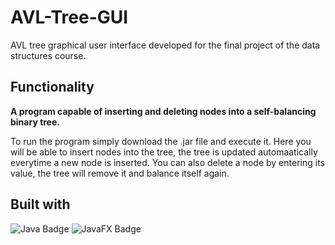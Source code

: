 # AVL-Tree-GUI
AVL tree graphical user interface developed for the final project of the data structures course.

## Functionality
**A program capable of inserting and deleting nodes into a self-balancing binary tree.**

To run the program simply download the .jar file and execute it. Here you will be able to insert nodes into the tree, 
the tree is updated automaatically everytime a new node is inserted. You can also delete a node by entering its value, 
the tree will remove it and balance itself again.

## Built with
![Java Badge](https://img.shields.io/badge/Java-%23ED8B00.svg?&style=flat-square&logo=java&logoColor=white)
![JavaFX Badge](https://img.shields.io/badge/JavaFX-53829E.svg?&style=flat-square&logo=java&logoColor=white)
